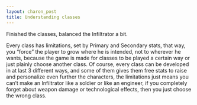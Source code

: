 ```yaml
---
layout: charon_post
title: Understanding classes
---
```

Finished the classes, balanced the Infiltrator a bit. 

Every class has limitations, set by Primary and Secondary stats, that way, you “force” the player to grow where he is intended, not to wherever he wants, because the game is made for classes to be played a certain way or just plainly choose another class. Of course, every class can be developed in at last 3 different ways, and some of them gives them free stats to raise and personalize even further the characters, the limitations just means you can’t make an Infiltrator like a soldier or like an engineer, if you completely forget about weapon damage or technological effects, then you just choose the wrong class.

<span class="image featured"><img src="http://i.giphy.com/5RjSG6YPUIdt6.gif" alt=""/></span>


